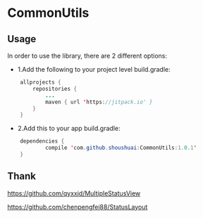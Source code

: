 # CommonUtils
## Usage
In order to use the library, there are 2 different options:

*	1.Add the following to your project level build.gradle:
```Java
	allprojects {
		repositories {
			...
			maven { url 'https://jitpack.io' }
		}
	}
```

*	2.Add this to your app build.gradle:
```Java
	dependencies {
	        compile 'com.github.shoushuai:CommonUtils:1.0.1'
	}
```

## Thank

https://github.com/qyxxjd/MultipleStatusView

https://github.com/chenpengfei88/StatusLayout

